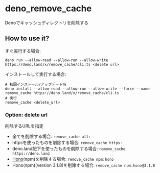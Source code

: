 # deno_remove_cache
Denoでキャッシュディレクトリを削除する
## How to use it?
すぐ実行する場合: 
```shell
deno run --allow-read --allow-run --allow-write https://deno.land/x/remove_cache/cli.ts <delete url>
```
インストールして実行する場合: 
```shell
# 初回インストール/アップデート時
deno install --allow-read --allow-run --allow-write --force --name remove_cache https://deno.land/x/remove_cache/cli.ts
# 実行
remove_cache <delete_url>
```
### Option: delete url
削除するURLを指定
- 全てを削除する場合: `remove_cache all:`
- httpsを使ったものを削除する場合: `remove_cache https:`
- deno.land配下を使ったものを削除する場合: `remove_cache https://deno.land`
- [Hono](https://hono.dev)(npm)を削除する場合: `remove_cache npm:hono`
- Hono(npm)(version 3.1.8)を削除する場合: `remove_cache npm:hono@3.1.8`
